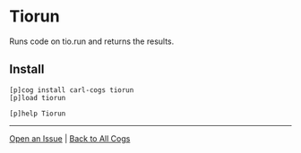 # Tiorun

Runs code on tio.run and returns the results.

## Install

```text
[p]cog install carl-cogs tiorun
[p]load tiorun

[p]help Tiorun
```

---
[Open an Issue](https://github.com/smashedr/carl-cogs/issues/new?title=Tiorun) |
[Back to All Cogs](../README.md#public-cogs)
